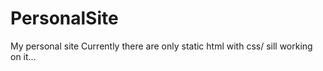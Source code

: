 # PersonalSite
My personal site
Currently there are only static html with css/ sill working on it...
